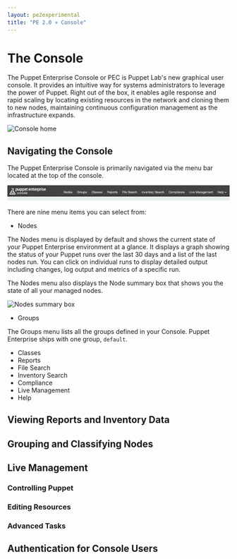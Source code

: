 ```yaml
---
layout: pe2experimental
title: "PE 2.0 » Console"
---
```


The Console
=====

The Puppet Enterprise Console or PEC is Puppet Lab's new graphical user
console. It provides an intuitive way for systems
administrators to leverage the power of Puppet. Right out of the box, it
enables agile response and rapid scaling by locating existing resources
in the network and cloning them to new nodes, maintaining continuous
configuration management as the infrastructure expands.

![Console home](./images/console/01-consolehome.png)

Navigating the Console
-----

The Puppet Enterprise Console is primarily navigated via the menu bar
located at the top of the console.

![Console menu](./images/console/02-consolemenu.png)

There are nine menu items you can select from:

- Nodes

The Nodes menu is displayed by default and shows the current state of
your Puppet Enterprise environment at a glance. It displays a graph
showing the status of your Puppet runs over the last 30 days and a list
of the last nodes run. You can click on individual runs to display
detailed output including changes, log output and metrics of a specific
run.

The Nodes menu also displays the Node summary box that shows you the
state of all your managed nodes.

![Nodes summary box](./images/console/02-nodebox.png)

- Groups

The Groups menu lists all the groups defined in your Console. Puppet
Enterprise ships with one group, `default`.

- Classes
- Reports
- File Search
- Inventory Search
- Compliance
- Live Management
- Help

Viewing Reports and Inventory Data
-----

Grouping and Classifying Nodes
-----

Live Management
-----

### Controlling Puppet

### Editing Resources

### Advanced Tasks

Authentication for Console Users
-----


